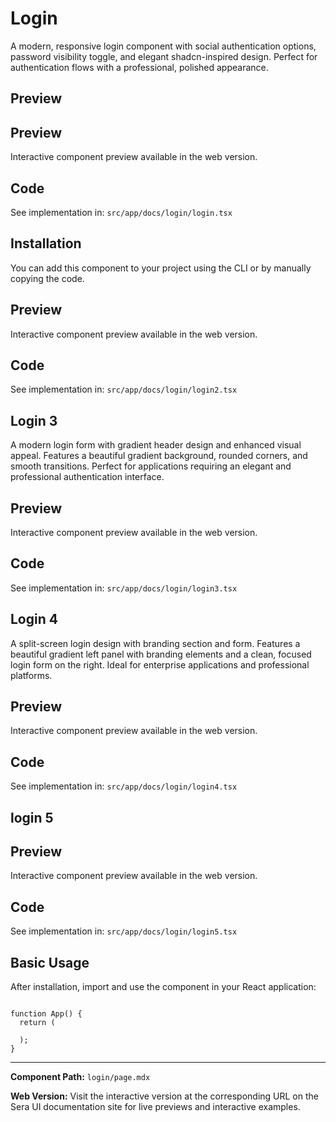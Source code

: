 # Login 

A modern, responsive login component with social authentication options, password visibility toggle, and elegant shadcn-inspired design. Perfect for authentication flows with a professional, polished appearance.

## Preview

## Preview

Interactive component preview available in the web version.

## Code

See implementation in: `src/app/docs/login/login.tsx`

## Installation

You can add this component to your project using the CLI or by manually copying the code.

## Preview

Interactive component preview available in the web version.

## Code

See implementation in: `src/app/docs/login/login2.tsx`

## Login 3
A modern login form with gradient header design and enhanced visual appeal. Features a beautiful gradient background, rounded corners, and smooth transitions. Perfect for applications requiring an elegant and professional authentication interface.

## Preview

Interactive component preview available in the web version.

## Code

See implementation in: `src/app/docs/login/login3.tsx`

## Login 4
A split-screen login design with branding section and form. Features a beautiful gradient left panel with branding elements and a clean, focused login form on the right. Ideal for enterprise applications and professional platforms.

## Preview

Interactive component preview available in the web version.

## Code

See implementation in: `src/app/docs/login/login4.tsx`

## login 5

## Preview

Interactive component preview available in the web version.

## Code

See implementation in: `src/app/docs/login/login5.tsx`

## Basic Usage

After installation, import and use the component in your React application:

```tsx

function App() {
  return (

  );
}
```

---

**Component Path:** `login/page.mdx`

**Web Version:** Visit the interactive version at the corresponding URL on the Sera UI documentation site for live previews and interactive examples.
